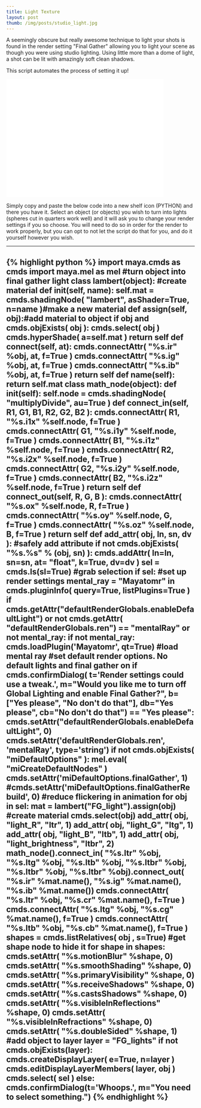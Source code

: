 ```yaml
---
title: Light Texture
layout: post
thumb: /img/posts/studio_light.jpg
---
```


A seemingly obscure but really awesome technique to light your shots is found in the render setting "Final Gather" allowing you to light your scene as though you were using studio lighting. Using little more than a dome of light, a shot can be lit with amazingly soft clean shadows.

This script automates the process of setting it up!<!-- more -->

<div class="js-video [vimeo, widescreen]"><iframe width="420" height="315" src="//www.youtube.com/embed/4zGCICXDC0o" frameborder="0" allowfullscreen></iframe></div>


Simply copy and paste the below code into a new shelf icon (PYTHON) and there you have it. Select an object (or objects) you wish to turn into lights (spheres cut in quarters work well) and it will ask you to change your render settings if you so choose. You will need to do so in order for the render to work properly, but you can opt to not let the script do that for you, and do it yourself however you wish.

----
{% highlight python %}
import maya.cmds as cmds
import maya.mel as mel
#turn object into final gather light
class lambert(object): #create material
    def __init__(self, name):
        self.mat = cmds.shadingNode( "lambert", asShader=True, n=name )#make a new material
    def assign(self, obj):#add material to object
        if obj and cmds.objExists( obj ):
            cmds.select( obj )
            cmds.hyperShade( a=self.mat )
        return self
    def connect(self, at):
        cmds.connectAttr( "%s.ir" %obj, at, f=True )
        cmds.connectAttr( "%s.ig" %obj, at, f=True )
        cmds.connectAttr( "%s.ib" %obj, at, f=True )
        return self
    def name(self):
        return self.mat
class math_node(object):
    def __init__(self):
        self.node = cmds.shadingNode( "multiplyDivide", au=True )
    def connect_in(self, R1, G1, B1, R2, G2, B2 ):
        cmds.connectAttr( R1, "%s.i1x" %self.node, f=True )
        cmds.connectAttr( G1, "%s.i1y" %self.node, f=True )
        cmds.connectAttr( B1, "%s.i1z" %self.node, f=True )
        cmds.connectAttr( R2, "%s.i2x" %self.node, f=True )
        cmds.connectAttr( G2, "%s.i2y" %self.node, f=True )
        cmds.connectAttr( B2, "%s.i2z" %self.node, f=True )
        return self
    def connect_out(self, R, G, B ):
        cmds.connectAttr( "%s.ox" %self.node, R, f=True )
        cmds.connectAttr( "%s.oy" %self.node, G, f=True )
        cmds.connectAttr( "%s.oz" %self.node, B, f=True )
        return self
def add_attr( obj, ln, sn, dv ): #safely add attribute
    if not cmds.objExists( "%s.%s" % (obj, sn) ):
        cmds.addAttr( ln=ln, sn=sn, at= "float", k=True, dv=dv )
sel = cmds.ls(sl=True) #grab selection
if sel:
#set up render settings
    mental_ray = "Mayatomr" in cmds.pluginInfo( query=True, listPlugins=True )
    if cmds.getAttr("defaultRenderGlobals.enableDefaultLight") or not cmds.getAttr(	"defaultRenderGlobals.ren") == "mentalRay" or not mental_ray:
        if not mental_ray:
            cmds.loadPlugin('Mayatomr', qt=True) #load mental ray
        #set default render options. No default lights and final gather on
        if cmds.confirmDialog(  t='Render settings could use a tweak.',
                                    m="Would you like me to turn off Global Lighting and 	enable Final Gather?",
                                    b=["Yes please", "No don't do that"],
                                    db="Yes please",
                                    cb="No don't do that") == "Yes please":
            cmds.setAttr("defaultRenderGlobals.enableDefaultLight", 0)
            cmds.setAttr('defaultRenderGlobals.ren', 'mentalRay', type='string')
            if not cmds.objExists( "miDefaultOptions" ):
                mel.eval( "miCreateDefaultNodes" )
            cmds.setAttr('miDefaultOptions.finalGather', 1)
            #cmds.setAttr('miDefaultOptions.finalGatherRebuild', 0) #reduce flickering in 	animation
    for obj in sel:
        mat = lambert("FG_light").assign(obj) #create material
        cmds.select(obj)
        add_attr( obj, "light_R", "ltr", 1)
        add_attr( obj, "light_G", "ltg", 1)
        add_attr( obj, "light_B", "ltb", 1)
        add_attr( obj, "light_brightness", "ltbr", 2)
        math_node().connect_in( "%s.ltr" %obj,
                                "%s.ltg" %obj,
                                "%s.ltb" %obj,
                                "%s.ltbr" %obj,
                                "%s.ltbr" %obj,
                                "%s.ltbr" %obj).connect_out( "%s.ir" %mat.name(),
                                                             "%s.ig" %mat.name(),
                                                             "%s.ib" %mat.name())
        cmds.connectAttr( "%s.ltr" %obj, "%s.cr" %mat.name(), f=True )
        cmds.connectAttr( "%s.ltg" %obj, "%s.cg" %mat.name(), f=True )
        cmds.connectAttr( "%s.ltb" %obj, "%s.cb" %mat.name(), f=True )
        shapes = cmds.listRelatives( obj , s=True) #get shape node to hide it
        for shape in shapes:
            cmds.setAttr( "%s.motionBlur" %shape, 0)
            cmds.setAttr( "%s.smoothShading" %shape, 0)
            cmds.setAttr( "%s.primaryVisibility" %shape, 0)
            cmds.setAttr( "%s.receiveShadows" %shape, 0)
            cmds.setAttr( "%s.castsShadows" %shape, 0)
            cmds.setAttr( "%s.visibleInReflections" %shape, 0)
            cmds.setAttr( "%s.visibleInRefractions" %shape, 0)
            cmds.setAttr( "%s.doubleSided" %shape, 1)
        #add object to layer
        layer = "FG_lights"
        if not cmds.objExists(layer):
            cmds.createDisplayLayer( e=True, n=layer )
        cmds.editDisplayLayerMembers( layer, obj )
    cmds.select( sel )
else:
    cmds.confirmDialog(t='Whoops.', m="You need to select something.")
{% endhighlight %}
----